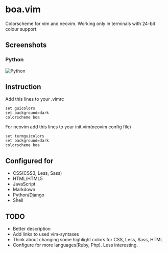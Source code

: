 # boa.vim
Colorscheme for vim and neovim.
Working only in terminals with 24-bit colour support.

Screenshots
-----------

### Python

![Python](http://i.imgur.com/VZlAOSe.png)

Instruction
-----------

Add this lines to your .vimrc
```
set guicolors
set background=dark
colorscheme boa
```

For neovim add this lines to your init.vim(neovim config file)
```
set termguicolors
set background=dark
colorscheme boa
```

Configured for
--------------

- CSS(CSS3, Less, Sass)
- HTML/HTML5
- JavaScript
- Markdown
- Python/Django
- Shell

TODO
----

- Better description
- Add links to used vim-syntaxes
- Think about changing some highlight colors for CSS, Less, Sass, HTML
- Configure for more languages(Ruby, Php). Less interesting.
